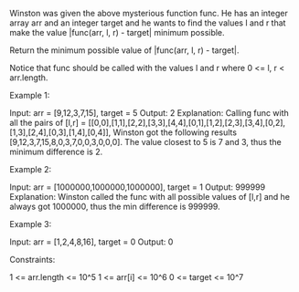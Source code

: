 

Winston was given the above mysterious function func. He has an integer array
arr and an integer target and he wants to find the values l and r that make
the value |func(arr, l, r) - target| minimum possible.

Return the minimum possible value of |func(arr, l, r) - target|.

Notice that func should be called with the values l and r where 0 <= l, r <
arr.length.


Example 1:


Input: arr = [9,12,3,7,15], target = 5
Output: 2
Explanation: Calling func with all the pairs of [l,r] =
[[0,0],[1,1],[2,2],[3,3],[4,4],[0,1],[1,2],[2,3],[3,4],[0,2],[1,3],[2,4],[0,3],[1,4],[0,4]],
Winston got the following results [9,12,3,7,15,8,0,3,7,0,0,3,0,0,0]. The
value closest to 5 is 7 and 3, thus the minimum difference is 2.


Example 2:


Input: arr = [1000000,1000000,1000000], target = 1
Output: 999999
Explanation: Winston called the func with all possible values of [l,r] and he
always got 1000000, thus the min difference is 999999.


Example 3:


Input: arr = [1,2,4,8,16], target = 0
Output: 0



Constraints:


1 <= arr.length <= 10^5
1 <= arr[i] <= 10^6
0 <= target <= 10^7




